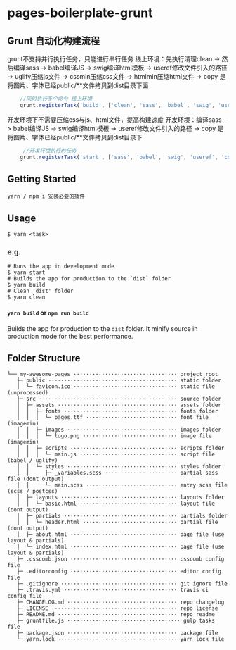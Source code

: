 # pages-boilerplate-grunt

## Grunt 自动化构建流程
grunt不支持并行执行任务，只能进行串行任务
线上环境：先执行清理clean -> 然后编译sass -> babel编译JS -> swig编译html模板 -> useref修改文件引入的路径 -> uglify压缩js文件 -> cssmin压缩css文件 -> htmlmin压缩html文件 -> copy 是将图片、字体已经public/**文件拷贝到dist目录下面
```javascript
    //同时执行多个命令 线上环境
    grunt.registerTask('build', ['clean', 'sass', 'babel', 'swig', 'useref', 'uglify', 'cssmin', 'htmlmin', 'copy']);
```
开发环境下不需要压缩css与js、html文件，提高构建速度
开发环境：编译sass -> babel编译JS -> swig编译html模板 -> useref修改文件引入的路径 -> copy 是将图片、字体已经public/**文件拷贝到dist目录下
```javascript
     //开发环境执行的任务
    grunt.registerTask('start', ['sass', 'babel', 'swig', 'useref', 'copy','browserSync','watch']);
```

## Getting Started

```shell
yarn / npm i 安装必要的插件
```

## Usage

```shell
$ yarn <task>
```

### e.g.

```shell
# Runs the app in development mode
$ yarn start
# Builds the app for production to the `dist` folder
$ yarn build
# Clean 'dist' folder
$ yarn clean
```

#### `yarn build` or `npm run build`

Builds the app for production to the `dist` folder. It minify source in production mode for the best performance.


## Folder Structure

```
└── my-awesome-pages ································· project root
   ├─ public ········································· static folder
   │  └─ favicon.ico ································· static file (unprocessed)
   ├─ src ············································ source folder
   │  ├─ assets ······································ assets folder
   │  │  ├─ fonts ···································· fonts folder
   │  │  │  └─ pages.ttf ····························· font file (imagemin)
   │  │  ├─ images ··································· images folder
   │  │  │  └─ logo.png ······························ image file (imagemin)
   │  │  ├─ scripts ·································· scripts folder
   │  │  │  └─ main.js ······························· script file (babel / uglify)
   │  │  └─ styles ··································· styles folder
   │  │     ├─ _variables.scss ······················· partial sass file (dont output)
   │  │     └─ main.scss ····························· entry scss file (scss / postcss)
   │  ├─ layouts ····································· layouts folder
   │  │  └─ basic.html ······························· layout file (dont output)
   │  ├─ partials ···································· partials folder
   │  │  └─ header.html ······························ partial file (dont output)
   │  ├─ about.html ·································· page file (use layout & partials)
   │  └─ index.html ·································· page file (use layout & partials)
   ├─ .csscomb.json ·································· csscomb config file
   ├─ .editorconfig ·································· editor config file
   ├─ .gitignore ····································· git ignore file
   ├─ .travis.yml ···································· travis ci config file
   ├─ CHANGELOG.md ··································· repo changelog
   ├─ LICENSE ········································ repo license
   ├─ README.md ······································ repo readme
   ├─ gruntfile.js ···································· gulp tasks file
   ├─ package.json ··································· package file
   └─ yarn.lock ······································ yarn lock file
```



